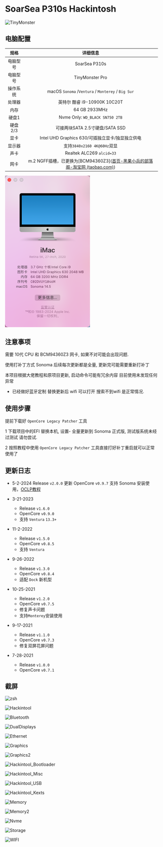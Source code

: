 # SoarSea P310s Hackintosh



![TinyMonster](ScreenShots/TinyMonsterPro.png)

## 电脑配置

|   规格   |                           详细信息                           |
| :------: | :----------------------------------------------------------: |
| 电脑型号 |                        SoarSea P310s                         |
| 电脑型号 |                       TinyMonster Pro                        |
| 操作系统 |     macOS `Sonoma`  /`Ventura` / `Monterey` / `Big Sur`      |
|  处理器  |                 英特尔 酷睿 i9-10900K 10C20T                 |
|   内存   |                        64 GB 2933MHz                         |
|  硬盘1   |               Nvme Only: `WD_BLACK SN750 2TB`                |
| 硬盘2/3  |               可接两块SATA 2.5寸硬盘/SATA SSD                |
|   显卡   |       Intel UHD Graphics 630/可插独立显卡/独显独立供电       |
|  显示器  |                 支持`3840x2160 4K@60Hz`双显                  |
|   声卡   |                  Realtek ALC269 `alcid=33`                   |
|   网卡   | m.2 NGFF插槽，已更换为[BCM94360Z3]([首页-黑果小兵的部落阁-淘宝网 (taobao.com)](https://hackintosher.taobao.com/)) |

![WX20240205-145603](ScreenShots/WX20240205-145603.png)



## 注意事项

需要 10代 CPU 和  BCM94360Z3 网卡, 如果不对可能会出现问题. 

使用打补丁方式 Sonoma 后续每次更新都是全量, 更新完可能需要重新打补丁

本项目根据大佬教程和原项目更新, 启动命令可能有冗余内容 目前使用未发现任何异常

+ 已经做好蓝牙定制  替换更新后 wifi 可以打开 搜索不到wifi 是正常情况.



## 使用步骤

提前下载好 `OpenCore Legacy Patcher` 工具

1 下载项目中的EFI 替换本机, 设置- 全量更新到 Sonoma 正式版, 测试版系统未经过测试 请勿尝试.

2 按照教程中使用 `OpenCore Legacy Patcher` 工具直接打好补丁重启就可以正常使用了



## 更新日志

- 5-2-2024
  Release `v2.0.0`
  更新 OpenCore `v0.9.7`
  支持 Sonoma 安装使用，[OCLP教程](https://blog.daliansky.net/OCLP.html)
  
- 3-21-2023
  - Release `v1.6.0`
  - OpenCore `v0.9.0`
  - 支持 `Ventura` `13.3+`
  
- 11-2-2022
  - Release `v1.5.0`
  - OpenCore `v0.8.5`
  - 支持 `Ventura`
- 9-26-2022
  - Release `v1.3.0`
  - OpenCore `v0.8.4`
  - 适配 `Dock` 新机型
- 10-25-2021
  - Release `v1.2.0`
  - OpenCore `v0.7.5`
  - 修复声卡问题
  - 支持`Monterey`安装使用
- 9-17-2021
  - Release `v1.1.0`
  - OpenCore `v0.7.3`
  - 修复双屏花屏问题
- 7-28-2021
  - Release `v1.0.0`
  - OpenCore `v0.7.1`

## 截屏

![zsh](ScreenShots/zsh.png)

![Hackintool](ScreenShots/Hackintool.png)

![Bluetooth](ScreenShots/11.5.1_20G80.png)

![DualDisplays](ScreenShots/DualDisplays.png)

![Ethernet](ScreenShots/Ethernet.png)

![Graphics](ScreenShots/Graphics.png)

![Graphics2](ScreenShots/Graphics2.png)

![Hackintool_Bootloader](ScreenShots/Hackintool_Bootloader.png)

![Hackintool_Misc](ScreenShots/Hackintool_Misc.png)

![Hackintool_USB](ScreenShots/Hackintool_USB.png)

![Hackintool_Kexts](ScreenShots/Hackintool_Kexts.png)

![Memory](ScreenShots/Memory.png)

![Memory2](ScreenShots/Memory2.png)

![Nvme](ScreenShots/Nvme.png)

![Storage](ScreenShots/Storage.png)

![WIFI](ScreenShots/WIFI.png)

 

